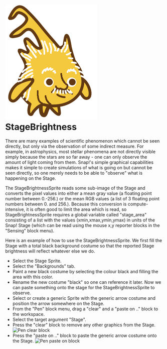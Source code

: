 # <img alt="scientific-snap-icon" src="../images/einstein_snap.png"/> StageBrightness

There are many examples of scientific phenomenon which cannot be seen directly, but only via the observation of some indirect measure.  For example, in astrophysics, most stellar phenomena are not directly visible simply because the stars are so far away - one can only observe the amount of light coming from them. Snap!'s simple graphical capabilities makes it simple to create simulations of what is going on but cannot be seen directly, so one merely needs to be able to "observe" what is happening on the Stage.

The StageBrightnessSprite reads some sub-image of the Stage and converts the pixel values into either a mean gray value (a floating point number between 0.-256.) or the mean RGB values (a list of 3 floating point numbers between 0. and 256.).  Because this conversion is compute-intensive, it is often good to limit the area which is read, so StageBrightnessSprite requires a global variable called "stage_area" consisting of a list with the values (xmin,xmax,ymin,ymax) in units of the Snap! Stage (which can be read using the mouse x,y reporter blocks in the "Sensing" block menu).

Here is an example of how to use the StageBrightnessSprite.  We first fill the Stage with a total black background costume so that the reported Stage brightness will reflect whatever else we do.
* Select the Stage Sprite.
* Select the "Backgrounds" tab.
* Paint a new black costume by selecting the colour black and filling the area with this color.
* Rename the new costume "black" so one can reference it later.
Now we can paste something onto the stage for the StageBrightnessSprite to observe.
* Select or create a generic Sprite with the generic arrow costume and position the arrow somewhere on the Stage.
* From the "Pen" block menu, drag a "clear" and a "paste on .." block to the workspace.
* Select the target argument "Stage".
* Press the "clear" block to remove any other graphics from the Stage. ![Pen clear block](images/clear_block.png)
* Press the "paste on .." block to paste the generic arrow costume onto the Stage. ![Pen paste on block](paste_on_Stage.png)
